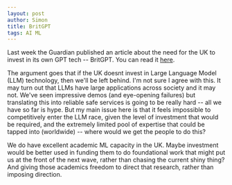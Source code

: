 ```yaml
---
layout: post
author: Simon
title: BritGPT
tags: AI ML
---
```


Last week the Guardian published an article about the need for the UK to invest in its own GPT tech -- BritGPT. You can read it [here](https://www.theguardian.com/business/2023/feb/22/uk-needs-its-own-britgpt-or-will-face-an-uncertain-future-mps-hear).

The argument goes that if the UK doesnt invest in Large Language Model (LLM) technology, then we'll be left behind. I'm not sure I agree with this. It may turn out that LLMs have large applications across society and it may not. We've seen impressive demos (and eye-opening failures) but translating this into reliable safe services is going to be really hard -- all we have so far is hype. But my main issue here is that it feels impossible to competitively enter the LLM race, given the level of investment that would be required, and the extremely limited pool of expertise that could be tapped into (worldwide) -- where would we get the people to do this?

We do have excellent academic ML capacity in the UK. Maybe investment would be better used in funding them to do foundational work that might put us at the front of the next wave, rather than chasing the current shiny thing? And giving those academics freedom to direct that research, rather than imposing direction.

